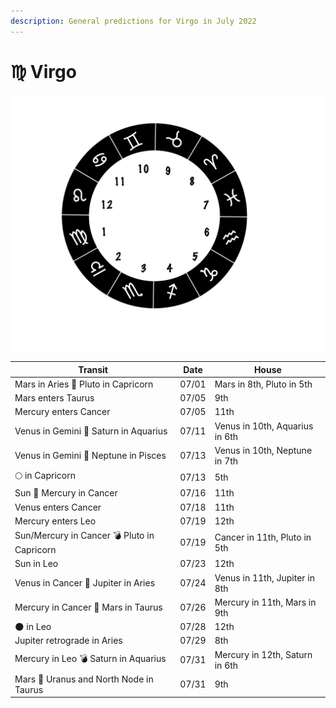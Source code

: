 ```yaml
---
description: General predictions for Virgo in July 2022
---
```


# ♍ Virgo

![](../../.gitbook/assets/virgo.png)



| Transit                                     | Date  | House                          |
| ------------------------------------------- | ----- | ------------------------------ |
| Mars in Aries 🔲 Pluto in Capricorn         | 07/01 | Mars in 8th, Pluto in 5th      |
| Mars enters Taurus                          | 07/05 | 9th                            |
| Mercury enters Cancer                       | 07/05 | 11th                           |
| Venus in Gemini 🔺 Saturn in Aquarius       | 07/11 | Venus in 10th, Aquarius in 6th |
| Venus in Gemini 🔲 Neptune in Pisces        | 07/13 | Venus in 10th, Neptune in 7th  |
|  🌕 in Capricorn                            | 07/13 | 5th                            |
| Sun 🖤 Mercury in Cancer                    | 07/16 | 11th                           |
| Venus enters Cancer                         | 07/18 | 11th                           |
| Mercury enters Leo                          | 07/19 | 12th                           |
| Sun/Mercury in Cancer 💣 Pluto in Capricorn | 07/19 | Cancer in 11th, Pluto in 5th   |
| Sun in Leo                                  | 07/23 | 12th                           |
| Venus in Cancer 🔲 Jupiter in Aries         | 07/24 | Venus in 11th, Jupiter in 8th  |
| Mercury in Cancer 🔲 Mars in Taurus         | 07/26 | Mercury in 11th, Mars in 9th   |
| 🌑 in Leo                                   | 07/28 | 12th                           |
| Jupiter retrograde in Aries                 | 07/29 | 8th                            |
| Mercury in Leo 💣 Saturn in Aquarius        | 07/31 | Mercury in 12th, Saturn in 6th |
| Mars 🖤 Uranus and North Node in Taurus     | 07/31 | 9th                            |





###
